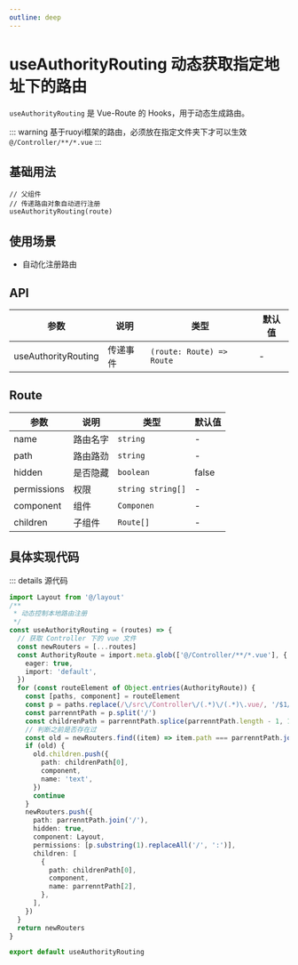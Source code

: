 ```yaml
---
outline: deep
---
```


# useAuthorityRouting 动态获取指定地址下的路由

`useAuthorityRouting` 是 Vue-Route 的 Hooks，用于动态生成路由。

::: warning
基于ruoyi框架的路由，必须放在指定文件夹下才可以生效
`@/Controller/**/*.vue`
:::

## 基础用法

```tsx
// 父组件
// 传递路由对象自动进行注册
useAuthorityRouting(route)
```

## 使用场景

- 自动化注册路由

## API

| 参数          | 说明     | 类型                                 | 默认值 |
| ------------- | -------- | ------------------------------------ | ------ |
| useAuthorityRouting | 传递事件 | `(route: Route) => Route` | -      |

## Route
| 参数          | 说明     | 类型                                 | 默认值 |
| ------------- | -------- | ------------------------------------ | ------ |
| name | 路由名字 | `string` | -      |
| path | 路由路劲 | `string` | -      |
| hidden | 是否隐藏 | `boolean` | false    |
| permissions | 权限 | `string string[]` | -      |
| component | 组件 | `Componen` | -      |
| children | 子组件 | `Route[]` | -      |

## 具体实现代码

::: details 源代码

```ts
import Layout from '@/layout'
/**
 * 动态控制本地路由注册
 */
const useAuthorityRouting = (routes) => {
  // 获取 Controller 下的 vue 文件
  const newRouters = [...routes]
  const AuthorityRoute = import.meta.glob(['@/Controller/**/*.vue'], {
    eager: true,
    import: 'default',
  })
  for (const routeElement of Object.entries(AuthorityRoute)) {
    const [paths, component] = routeElement
    const p = paths.replace(/\/src\/Controller\/(.*)\/(.*)\.vue/, '/$1/$2')
    const parrenntPath = p.split('/')
    const childrenPath = parrenntPath.splice(parrenntPath.length - 1, 1)
    // 判断之前是否存在过
    const old = newRouters.find((item) => item.path === parrenntPath.join('/'))
    if (old) {
      old.children.push({
        path: childrenPath[0],
        component,
        name: 'text',
      })
      continue
    }
    newRouters.push({
      path: parrenntPath.join('/'),
      hidden: true,
      component: Layout,
      permissions: [p.substring(1).replaceAll('/', ':')],
      children: [
        {
          path: childrenPath[0],
          component,
          name: parrenntPath[2],
        },
      ],
    })
  }
  return newRouters
}

export default useAuthorityRouting
```
